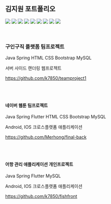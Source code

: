 ## 김지원 포트폴리오
<div>
<img src="https://img.shields.io/badge/JAVA-007396?style=for-the-badge&logo=java&logoColor=white">
<img src="https://img.shields.io/badge/Spring-6DB33F?style=for-the-badge&logo=Spring&logoColor=white">
<img src="https://img.shields.io/badge/Dart-2C2255?style=for-the-badge&logo=Dart%20IDE&logoColor=white">
<img src="https://img.shields.io/badge/flutter-02569B?style=for-the-badge&logo=Flutter&logoColor=white">
<img src="https://img.shields.io/badge/HTML5-E34F26?style=for-the-badge&logo=HTML5&logoColor=white">
<img src="https://img.shields.io/badge/CSS3-1572B6?style=for-the-badge&logo=css3&logoColor=white"/>
<img src="https://img.shields.io/badge/Bootstrap-7952B3?style=for-the-badge&logo=bootstrap&logoColor=white"/>
<img src="https://img.shields.io/badge/MySQL-4479A1?style=for-the-badge&logo=MySQL&logoColor=white">
<img src="https://img.shields.io/badge/github-181717?style=for-the-badge&logo=github&logoColor=white">
</div>

<br/>
<br/>

### 구인구직 플랫폼 팀프로젝트

Java Spring HTML CSS Bootstrap MySQL 

서버 사이드 랜더링 웹프로젝트

https://github.com/k7850/teamproject1

<br/>
<br/>
  
#### 네이버 웹툰 팀프로젝트

Java Spring Flutter HTML CSS Bootstrap MySQL

Android, IOS 크로스플랫폼 애플리케이션

https://github.com/Merhong/final-back

<br/>
<br/>

#### 어항 관리 애플리케이션 개인프로젝트

Java Spring Flutter MySQL

Android, IOS 크로스플랫폼 애플리케이션

https://github.com/k7850/fishfront

